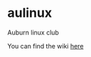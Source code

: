 aulinux
=======

Auburn linux club

You can find the wiki [here](https://github.com/sbuggay/aulinux/wiki)
